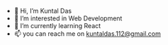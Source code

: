 - 👋 Hi, I’m Kuntal Das
- 👀 I’m interested in Web Development
- 🌱 I’m currently learning React
- 📫 you can reach me on kuntaldas.112@gmail.com



